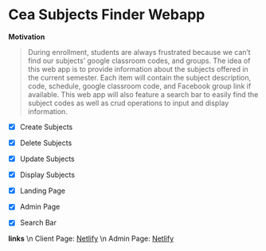 # Cea Subjects Finder Webapp

**Motivation**

> During enrollment, students are always frustrated because we can’t find our subjects’ google classroom codes, and groups. The idea of this web app is to provide information about the subjects offered in the current semester. Each item will contain the subject description, code, schedule, google classroom code, and Facebook group link if available. This web app will also feature a search bar to easily find the subject codes as well as crud operations to input and display information.


-[x] Create Subjects
-[x] Delete Subjects
-[x] Update Subjects
-[x] Display Subjects
-[x] Landing Page
-[x] Admin Page
-[x] Search Bar



**links** \n
Client Page: [Netlify](https://subjects-finder.netlify.app/) \n
Admin Page: [Netlify](https://subjects-finder.netlify.app/admin)
